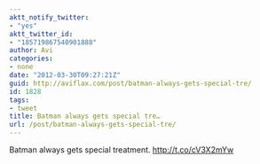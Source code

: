 ```yaml
---
aktt_notify_twitter:
- "yes"
aktt_twitter_id:
- "185719867540901888"
author: Avi
categories:
- none
date: "2012-03-30T09:27:21Z"
guid: http://aviflax.com/post/batman-always-gets-special-tre/
id: 1828
tags:
- tweet
title: Batman always gets special tre…
url: /post/batman-always-gets-special-tre/
---
```

Batman always gets special treatment. <a href="http://t.co/cV3X2mYw" rel="nofollow">http://t.co/cV3X2mYw</a>